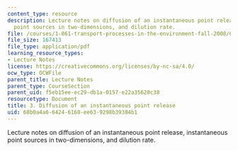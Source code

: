 ```yaml
---
content_type: resource
description: Lecture notes on diffusion of an instantaneous point release, instantaneous
  point sources in two-dimensions, and dilution rate.
file: /courses/1-061-transport-processes-in-the-environment-fall-2008/68b0a4a664246168ee639298b39384b1_lec_03.pdf
file_size: 167413
file_type: application/pdf
learning_resource_types:
- Lecture Notes
license: https://creativecommons.org/licenses/by-nc-sa/4.0/
ocw_type: OCWFile
parent_title: Lecture Notes
parent_type: CourseSection
parent_uid: f5eb15ee-ec29-db1a-0157-e22a35620c38
resourcetype: Document
title: 3. Diffusion of an instantaneous point release
uid: 68b0a4a6-6424-6168-ee63-9298b39384b1
---
```

Lecture notes on diffusion of an instantaneous point release, instantaneous point sources in two-dimensions, and dilution rate.